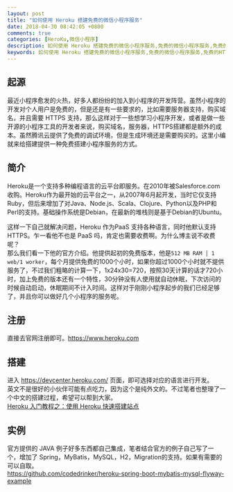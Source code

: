 ```yaml
---
layout: post
title: "如何使用 Heroku 搭建免费的微信小程序服务"
date: 2018-04-30 08:42:05 +0800
comments: true
categories: [HeroKu,微信小程序]
description: 如何使用 Heroku 搭建免费的微信小程序服务,免费的微信小程序服务,免费的HTTPS微信小程序服务
keywords: 如何使用 Heroku 搭建免费的微信小程序服务,免费的微信小程序服务,免费的HTTPS微信小程序服务
---
```

## 起源
最近小程序愈发的火热，好多人都纷纷的加入到小程序的开发阵营。虽然小程序的开发对个人用户是免费的，但是还是有一些要求的，比如需要服务器支持，购买域名，并且需要 HTTPS 支持，那么这样对于一些想学习小程序开发，或者是做一些开源的小程序工具的开发者来说，购买域名，服务器，HTTPS搭建都是额外的成本。虽然腾讯云提供了免费的调试环境，但是生成环境还是需要购买的。这里小编就来给搭建提供一种免费搭建小程序服务的方式。
<!-- more -->
## 简介
Heroku是一个支持多种编程语言的云平台即服务。在2010年被Salesforce.com收购。Heroku作为最开始的云平台之一，从2007年6月起开发，当时它仅支持Ruby，但后来增加了对Java、Node.js、Scala、Clojure、Python以及PHP和Perl的支持。基础操作系统是Debian，在最新的堆栈则是基于Debian的Ubuntu。

这样一下自己就解决问题，Heroku 作为PaaS 支持各种语言，同时他默认支持 HTTPS。乍一看他不也是 PaaS 吗，肯定也需要收费啊。为什么博主说不收费呢？   
那么我们看一下他的官方介绍。他提供起初的免费版本，他是`512 MB RAM │ 1 web/1 worker`，每个月提供免费的1000个小时，如果你超过1000个小时就不提供服务了，不过我们粗略的计算一下，1x24x30=720，按照30天计算的话才720小时，加上免费的版本还有一个特性，30分钟没有人使用就自动休眠，下次访问的时候自动启动，休眠期间不计入时间。这样对于刚刚小程序起步的我们已经足够了，并且你可以做好几个小程序的服务呢。

## 注册
直接去官网注册即可。https://www.heroku.com

## 搭建
进入 https://devcenter.heroku.com/ 页面，即可选择对应的语言进行开发。  
英文不是很好的小伙伴可能有点吃力，因为这个是纯外文的。不过笔者也整理了一个中文的搭建过程，希望可以帮到大家。  
[Heroku 入门教程之：使用 Heroku 快速搭建站点](/blog/heroku-get-started/?utm_source=inner) 

## 实例
官方提供的 JAVA 例子好多东西都自己集成，笔者结合官方的例子自己写了一个，增加了 Spring，MyBatis，MySQL，H2，Migration的支持。如果有需要的可以自取。  
https://github.com/codedrinker/heroku-spring-boot-mybatis-mysql-flyway-example